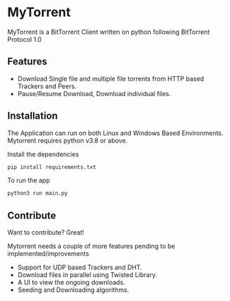 # MyTorrent

MyTorrent is a BitTorrent Client written on python following BitTorrent Protocol 1.0

## Features

- Download Single file and multiple file torrents from HTTP based Trackers and Peers.
- Pause/Resume Download, Download individual files.


## Installation
The Application can run on both Linux and Windows Based Environments.
Mytorrent requires python v3.8 or above.

Install the dependencies

```sh
pip install requirements.txt
```

To run the app

```sh
python3 run main.py
```

## Contribute

Want to contribute? Great!

Mytorrent needs a couple of more features pending to be implemented/improvements

- Support for UDP based Trackers and DHT.
- Download files in parallel using Twisted Library.
- A UI to view the ongoing downloads.
- Seeding and Downloading algorithms.

